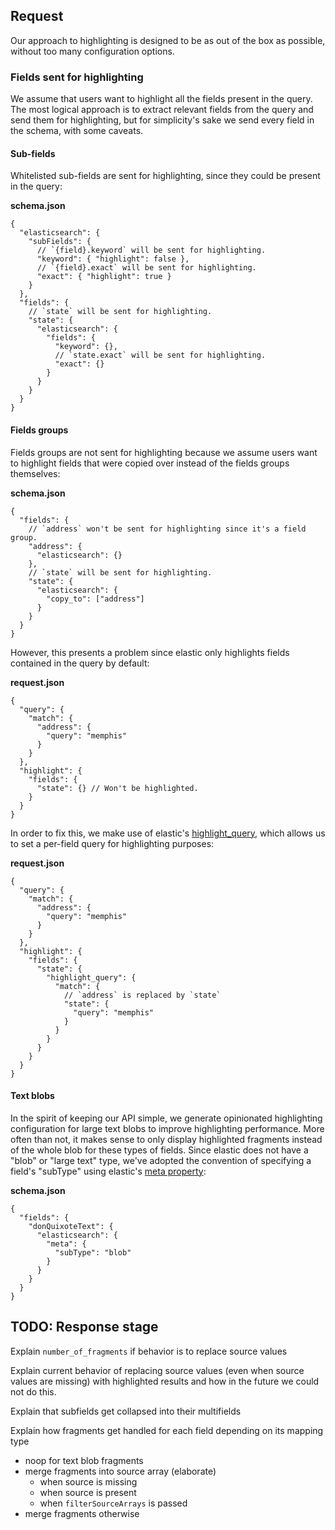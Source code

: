 ## Request

Our approach to highlighting is designed to be as out of the box as possible, without too many configuration options.

### Fields sent for highlighting

We assume that users want to highlight all the fields present in the query. The most logical approach is to extract relevant fields from the query and send them for highlighting, but for simplicity's sake we send every field in the schema, with some caveats.

#### Sub-fields

Whitelisted sub-fields are sent for highlighting, since they could be present in the query:

**schema.json**

```jsonc
{
  "elasticsearch": {
    "subFields": {
      // `{field}.keyword` will be sent for highlighting.
      "keyword": { "highlight": false },
      // `{field}.exact` will be sent for highlighting.
      "exact": { "highlight": true }
    }
  },
  "fields": {
    // `state` will be sent for highlighting.
    "state": {
      "elasticsearch": {
        "fields": {
          "keyword": {},
          // `state.exact` will be sent for highlighting.
          "exact": {}
        }
      }
    }
  }
}
```

#### Fields groups

Fields groups are not sent for highlighting because we assume users want to highlight fields that were copied over instead of the fields groups themselves:

**schema.json**

```jsonc
{
  "fields": {
    // `address` won't be sent for highlighting since it's a field group.
    "address": {
      "elasticsearch": {}
    },
    // `state` will be sent for highlighting.
    "state": {
      "elasticsearch": {
        "copy_to": ["address"]
      }
    }
  }
}
```

However, this presents a problem since elastic only highlights fields contained in the query by default:

**request.json**

```jsonc
{
  "query": {
    "match": {
      "address": {
        "query": "memphis"
      }
    }
  },
  "highlight": {
    "fields": {
      "state": {} // Won't be highlighted.
    }
  }
}
```

In order to fix this, we make use of elastic's [highlight_query](https://www.elastic.co/guide/en/elasticsearch/reference/current/highlighting.html#highlighting-settings), which allows us to set a per-field query for highlighting purposes:

**request.json**

```jsonc
{
  "query": {
    "match": {
      "address": {
        "query": "memphis"
      }
    }
  },
  "highlight": {
    "fields": {
      "state": {
        "highlight_query": {
          "match": {
            // `address` is replaced by `state`
            "state": {
              "query": "memphis"
            }
          }
        }
      }
    }
  }
}
```

#### Text blobs

In the spirit of keeping our API simple, we generate opinionated highlighting configuration for large text blobs to improve highlighting performance. More often than not, it makes sense to only display highlighted fragments instead of the whole blob for these types of fields. Since elastic does not have a "blob" or "large text" type, we've adopted the convention of specifying a field's "subType" using elastic's [meta property](https://www.elastic.co/guide/en/elasticsearch/reference/8.11/mapping-field-meta.html):

**schema.json**

```jsonc
{
  "fields": {
    "donQuixoteText": {
      "elasticsearch": {
        "meta": {
          "subType": "blob"
        }
      }
    }
  }
}
```

## TODO: Response stage

Explain `number_of_fragments` if behavior is to replace source values

Explain current behavior of replacing source values (even when source values are missing) with highlighted results and how in the future we could not do this.

Explain that subfields get collapsed into their multifields

Explain how fragments get handled for each field depending on its mapping type

- noop for text blob fragments
- merge fragments into source array (elaborate)
  - when source is missing
  - when source is present
  - when `filterSourceArrays` is passed
- merge fragments otherwise
